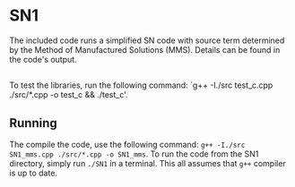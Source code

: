 # SN1

The included code runs a simplified SN code with source term determined by the Method of Manufactured Solutions (MMS). 
Details can be found in the code's output.

## 
To test the libraries, run the following command: `g++ -I./src test_c.cpp ./src/*.cpp -o test_c && ./test_c'.

## Running 
The compile the code, use the following command: `g++ -I./src SN1_mms.cpp ./src/*.cpp -o SN1_mms`. 
To run the code from the SN1 directory, simply run `./SN1` in a terminal.
This all assumes that `g++` compiler is up to date.
